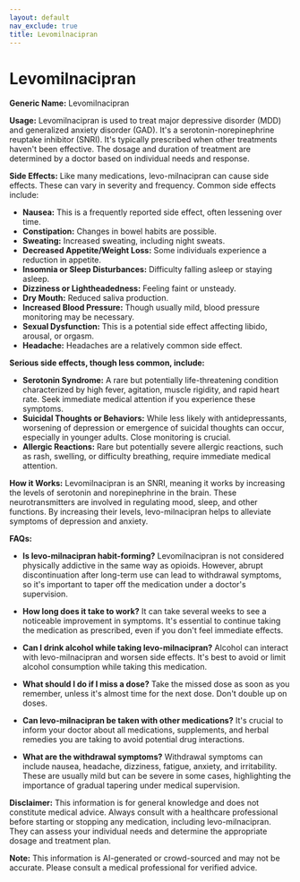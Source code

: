 ```yaml
---
layout: default
nav_exclude: true
title: Levomilnacipran
---
```


# Levomilnacipran

**Generic Name:** Levomilnacipran

**Usage:** Levomilnacipran is used to treat major depressive disorder (MDD) and generalized anxiety disorder (GAD).  It's a serotonin-norepinephrine reuptake inhibitor (SNRI).  It's typically prescribed when other treatments haven't been effective.  The dosage and duration of treatment are determined by a doctor based on individual needs and response.

**Side Effects:**  Like many medications, levo-milnacipran can cause side effects.  These can vary in severity and frequency. Common side effects include:

* **Nausea:** This is a frequently reported side effect, often lessening over time.
* **Constipation:**  Changes in bowel habits are possible.
* **Sweating:** Increased sweating, including night sweats.
* **Decreased Appetite/Weight Loss:** Some individuals experience a reduction in appetite.
* **Insomnia or Sleep Disturbances:** Difficulty falling asleep or staying asleep.
* **Dizziness or Lightheadedness:**  Feeling faint or unsteady.
* **Dry Mouth:** Reduced saliva production.
* **Increased Blood Pressure:**  Though usually mild, blood pressure monitoring may be necessary.
* **Sexual Dysfunction:**  This is a potential side effect affecting libido, arousal, or orgasm.
* **Headache:**  Headaches are a relatively common side effect.

**Serious side effects, though less common, include:**

* **Serotonin Syndrome:** A rare but potentially life-threatening condition characterized by high fever, agitation, muscle rigidity, and rapid heart rate.  Seek immediate medical attention if you experience these symptoms.
* **Suicidal Thoughts or Behaviors:**  While less likely with antidepressants, worsening of depression or emergence of suicidal thoughts can occur, especially in younger adults.  Close monitoring is crucial.
* **Allergic Reactions:**  Rare but potentially severe allergic reactions, such as rash, swelling, or difficulty breathing, require immediate medical attention.


**How it Works:** Levomilnacipran is an SNRI, meaning it works by increasing the levels of serotonin and norepinephrine in the brain.  These neurotransmitters are involved in regulating mood, sleep, and other functions. By increasing their levels, levo-milnacipran helps to alleviate symptoms of depression and anxiety.


**FAQs:**

* **Is levo-milnacipran habit-forming?**  Levomilnacipran is not considered physically addictive in the same way as opioids. However, abrupt discontinuation after long-term use can lead to withdrawal symptoms, so it's important to taper off the medication under a doctor's supervision.

* **How long does it take to work?** It can take several weeks to see a noticeable improvement in symptoms.  It's essential to continue taking the medication as prescribed, even if you don't feel immediate effects.

* **Can I drink alcohol while taking levo-milnacipran?**  Alcohol can interact with levo-milnacipran and worsen side effects. It's best to avoid or limit alcohol consumption while taking this medication.

* **What should I do if I miss a dose?** Take the missed dose as soon as you remember, unless it's almost time for the next dose.  Don't double up on doses.

* **Can levo-milnacipran be taken with other medications?**  It's crucial to inform your doctor about all medications, supplements, and herbal remedies you are taking to avoid potential drug interactions.

* **What are the withdrawal symptoms?**  Withdrawal symptoms can include nausea, headache, dizziness, fatigue, anxiety, and irritability.  These are usually mild but can be severe in some cases, highlighting the importance of gradual tapering under medical supervision.

**Disclaimer:** This information is for general knowledge and does not constitute medical advice. Always consult with a healthcare professional before starting or stopping any medication, including levo-milnacipran.  They can assess your individual needs and determine the appropriate dosage and treatment plan.


**Note:** This information is AI-generated or crowd-sourced and may not be accurate. Please consult a medical professional for verified advice.